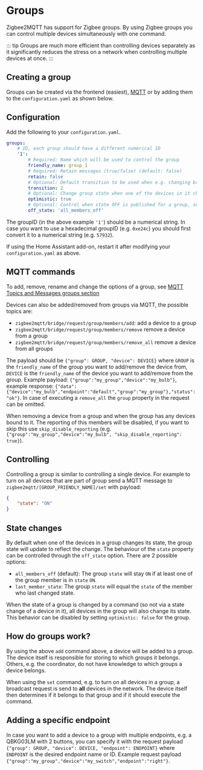 ---
---

# Groups

Zigbee2MQTT has support for Zigbee groups. By using Zigbee groups you can control multiple devices simultaneously with one command.

::: tip
Groups are much more efficient than controlling devices separately as it significantly reduces the stress on a network when controlling multiple devices at once.
:::

## Creating a group

Groups can be created via the frontend (easiest), [MQTT](./mqtt_topics_and_messages.md#zigbee2mqttbridgerequestgroupadd) or by adding them to the `configuration.yaml` as shown below.

## Configuration

Add the following to your `configuration.yaml`.

```yaml
groups:
    # ID, each group should have a different numerical ID
    '1':
        # Required: Name which will be used to control the group
        friendly_name: group_1
        # Required: Retain messages (true/false) (default: false)
        retain: false
        # Optional: Default transition to be used when e.g. changing brightness (in seconds) (default: 0)
        transition: 2
        # Optional: Change group state when one of the devices in it changes state, see 'State changes' below (default: true)
        optimistic: true
        # Optional: Control when state OFF is published for a group, see "State changes" below (default: all_members_off)
        off_state: 'all_members_off'
```

The groupID (in the above example `'1'`) should be a numerical string. In case you want to use a hexadecimal groupID (e.g. `0xe24c`) you should first convert it to a numerical string (e.g. `57932`).

If using the Home Assistant add-on, restart it after modifying your `configuration.yaml` as above.

## MQTT commands

To add, remove, rename and change the options of a group, see [MQTT Topics and Messages groups section](./mqtt_topics_and_messages.md#group)

Devices can also be added/removed from groups via MQTT, the possible topics are:

-   `zigbee2mqtt/bridge/request/group/members/add`: add a device to a group
-   `zigbee2mqtt/bridge/request/group/members/remove` remove a device from a group
-   `zigbee2mqtt/bridge/request/group/members/remove_all` remove a device from all groups

The payload should be `{"group": GROUP, "device": DEVICE}` where `GROUP` is the `friendly_name` of the group you want to add/remove the device from, `DEVICE` is the `friendly_name` of the device you want to add/remove from the group. Example payload: `{"group":"my_group","device":"my_bulb"}`, example response: `{"data":{"device":"my_bulb","endpoint":"default","group":"my_group"},"status":"ok"}`. In case of executing a `remove_all` the `group` property in the request can be omitted.

When removing a device from a group and when the group has any devices bound to it. The reporting of this members will be disabled, if you want to skip this use `skip_disable_reporting` (e.g. `{"group":"my_group","device":"my_bulb", "skip_disable_reporting": true}`).

## Controlling

Controlling a group is similar to controlling a single device. For example to turn on all devices that are part of group send a MQTT message to `zigbee2mqtt/[GROUP_FRIENDLY_NAME]/set` with payload:

```json
{
    "state": "ON"
}
```

## State changes

By default when one of the devices in a group changes its state, the group state will update to reflect the change. The behaviour of the `state` property can be controlled through the `off_state` option. There are 2 possible options:

-   `all_members_off` (default): The group `state` will stay `ON` if at least one of the group member is in `state` `ON`.
-   `last_member_state`: The group `state` will equal the `state` of the member who last changed state.

When the state of a group is changed by a command (so not via a state change of a device in it), all devices in the group will also change its state. This behavior can be disabled by setting `optimistic: false` for the group.

## How do groups work?

By using the above `add` command above, a device will be added to a group. The device itself is responsible for storing to which groups it belongs. Others, e.g. the coordinator, do not have knowledge to which groups a device belongs.

When using the `set` command, e.g. to turn on all devices in a group, a broadcast request is send to **all** devices in the network. The device itself then determines if it belongs to that group and if it should execute the command.

## Adding a specific endpoint

In case you want to add a device to a group with multiple endpoints, e.g. a QBKG03LM with 2 buttons, you can specify it with the request payload `{"group": GROUP, "device": DEVICE, "endpoint": ENDPOINT}` where `ENDPOINT` is the desired endpoint name or ID. Example request payload `{"group":"my_group","device":"my_switch","endpoint":"right"}`.

